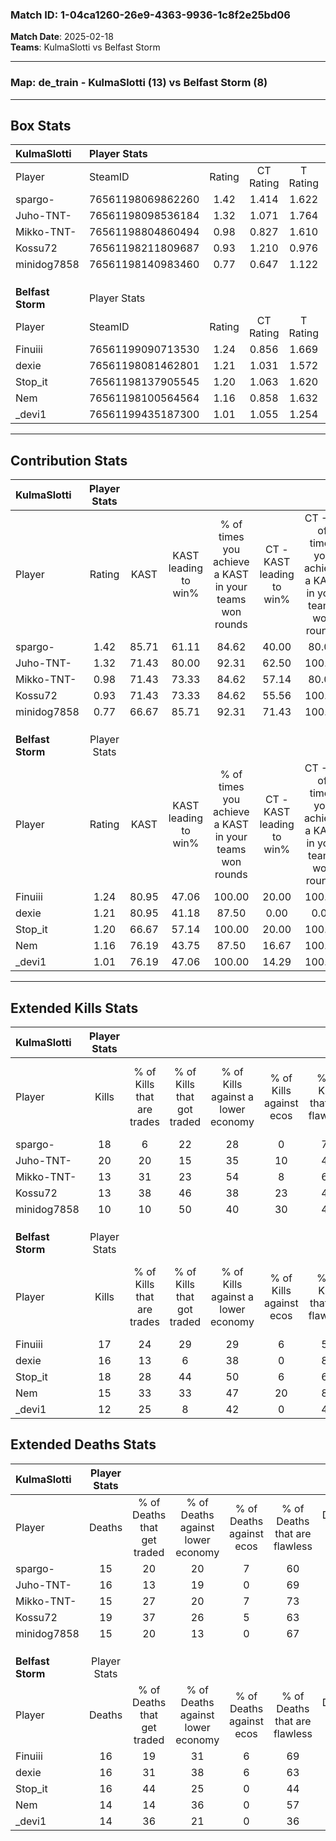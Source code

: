 ### Match ID: 1-04ca1260-26e9-4363-9936-1c8f2e25bd06  
**Match Date**: 2025-02-18  
**Teams**: KulmaSlotti vs Belfast Storm  

---  

### **Map**: de_train - KulmaSlotti (13) vs Belfast Storm (8)  
---  

## Box Stats  

| **KulmaSlotti**   | Player Stats      |        |           |          |       |       |       |         |        |      |     |
| :- | :- | :-: | :-: | :-: | :-: | :-: | :-: | :-: | :-: | :-: | :-: |
| Player            | SteamID           | Rating | CT Rating | T Rating | KAST  |  ADR  | Kills | Assists | Deaths | K/D  | HS% |
| spargo-           | 76561198069862260 |  1.42  |   1.414   |  1.622   | 85.71 | 107.8 |  18   |    5    |   15   | 1.20 | 44  |
| Juho-TNT-         | 76561198098536184 |  1.32  |   1.071   |  1.764   | 71.43 | 94.7  |  20   |    3    |   16   | 1.25 | 65  |
| Mikko-TNT-        | 76561198804860494 |  0.98  |   0.827   |  1.610   | 71.43 | 69.3  |  13   |    4    |   15   | 0.87 | 53  |
| Kossu72           | 76561198211809687 |  0.93  |   1.210   |  0.976   | 71.43 | 82.1  |  13   |    7    |   19   | 0.68 | 46  |
| minidog7858       | 76561198140983460 |  0.77  |   0.647   |  1.122   | 66.67 | 55.2  |  10   |    4    |   15   | 0.67 | 70  |
|                   |                   |        |           |          |       |       |       |         |        |      |     |
|                   |                   |        |           |          |       |       |       |         |        |      |     |
|                   |                   |        |           |          |       |       |       |         |        |      |     |
| **Belfast Storm** | Player Stats      |        |           |          |       |       |       |         |        |      |     |
| Player            | SteamID           | Rating | CT Rating | T Rating | KAST  |  ADR  | Kills | Assists | Deaths | K/D  | HS% |
| Finuiii           | 76561199090713530 |  1.24  |   0.856   |  1.669   | 80.95 | 81.5  |  17   |    8    |   16   | 1.06 | 29  |
| dexie             | 76561198081462801 |  1.21  |   1.031   |  1.572   | 80.95 | 90.1  |  16   |    4    |   16   | 1.00 | 25  |
| Stop_it           | 76561198137905545 |  1.20  |   1.063   |  1.620   | 66.67 | 92.4  |  18   |    5    |   16   | 1.13 | 55  |
| Nem               | 76561198100564564 |  1.16  |   0.858   |  1.632   | 76.19 | 76.7  |  15   |    8    |   14   | 1.07 | 46  |
| _devi1            | 76561199435187300 |  1.01  |   1.055   |  1.254   | 76.19 | 66.5  |  12   |    8    |   14   | 0.86 | 58  |
---  

## Contribution Stats  

| **KulmaSlotti**   | Player Stats |       |                      |                                                        |                           |                                                             |                          |                                                            |
| :- | :-: | :-: | :-: | :-: | :-: | :-: | :-: | :-: |
| Player            |    Rating    | KAST  | KAST leading to win% | % of times you achieve a KAST in your teams won rounds | CT - KAST leading to win% | CT - % of times you achieve a KAST in your teams won rounds | T - KAST leading to win% | T - % of times you achieve a KAST in your teams won rounds |
| spargo-           |     1.42     | 85.71 |        61.11         |                         84.62                          |           40.00           |                            80.00                            |          87.50           |                           87.50                            |
| Juho-TNT-         |     1.32     | 71.43 |        80.00         |                         92.31                          |           62.50           |                           100.00                            |          100.00          |                           87.50                            |
| Mikko-TNT-        |     0.98     | 71.43 |        73.33         |                         84.62                          |           57.14           |                            80.00                            |          87.50           |                           87.50                            |
| Kossu72           |     0.93     | 71.43 |        73.33         |                         84.62                          |           55.56           |                           100.00                            |          100.00          |                           75.00                            |
| minidog7858       |     0.77     | 66.67 |        85.71         |                         92.31                          |           71.43           |                           100.00                            |          100.00          |                           87.50                            |
|                   |              |       |                      |                                                        |                           |                                                             |                          |                                                            |
|                   |              |       |                      |                                                        |                           |                                                             |                          |                                                            |
|                   |              |       |                      |                                                        |                           |                                                             |                          |                                                            |
| **Belfast Storm** | Player Stats |       |                      |                                                        |                           |                                                             |                          |                                                            |
| Player            |    Rating    | KAST  | KAST leading to win% | % of times you achieve a KAST in your teams won rounds | CT - KAST leading to win% | CT - % of times you achieve a KAST in your teams won rounds | T - KAST leading to win% | T - % of times you achieve a KAST in your teams won rounds |
| Finuiii           |     1.24     | 80.95 |        47.06         |                         100.00                         |           20.00           |                           100.00                            |          58.33           |                           100.00                           |
| dexie             |     1.21     | 80.95 |        41.18         |                         87.50                          |           0.00            |                            0.00                             |          58.33           |                           100.00                           |
| Stop_it           |     1.20     | 66.67 |        57.14         |                         100.00                         |           20.00           |                           100.00                            |          77.78           |                           100.00                           |
| Nem               |     1.16     | 76.19 |        43.75         |                         87.50                          |           16.67           |                           100.00                            |          60.00           |                           85.71                            |
| _devi1            |     1.01     | 76.19 |        47.06         |                         100.00                         |           14.29           |                           100.00                            |          70.00           |                           100.00                           |
---  

## Extended Kills Stats  

| **KulmaSlotti**   | Player Stats |                            |                            |                                    |                         |                              |                                 |                                       |                    |           |
| :- | :-: | :-: | :-: | :-: | :-: | :-: | :-: | :-: | :-: | :-: |
| Player            |    Kills     | % of Kills that are trades | % of Kills that got traded | % of Kills against a lower economy | % of Kills against ecos | % of Kills that are flawless | % of Kills that are close duels | % of Kills that are assisted by flash | Pistol Round Kills | AWP Kills |
| spargo-           |      18      |             6              |             22             |                 28                 |            0            |              78              |               11                |                   6                   |         0          |    11     |
| Juho-TNT-         |      20      |             20             |             15             |                 35                 |           10            |              40              |               10                |                   0                   |         2          |     0     |
| Mikko-TNT-        |      13      |             31             |             23             |                 54                 |            8            |              69              |                8                |                   8                   |         1          |     1     |
| Kossu72           |      13      |             38             |             46             |                 38                 |           23            |              46              |                8                |                   8                   |         0          |     0     |
| minidog7858       |      10      |             10             |             50             |                 40                 |           30            |              40              |               10                |                   0                   |         0          |     0     |
|                   |              |                            |                            |                                    |                         |                              |                                 |                                       |                    |           |
|                   |              |                            |                            |                                    |                         |                              |                                 |                                       |                    |           |
|                   |              |                            |                            |                                    |                         |                              |                                 |                                       |                    |           |
| **Belfast Storm** | Player Stats |                            |                            |                                    |                         |                              |                                 |                                       |                    |           |
| Player            |    Kills     | % of Kills that are trades | % of Kills that got traded | % of Kills against a lower economy | % of Kills against ecos | % of Kills that are flawless | % of Kills that are close duels | % of Kills that are assisted by flash | Pistol Round Kills | AWP Kills |
| Finuiii           |      17      |             24             |             29             |                 29                 |            6            |              59              |               18                |                   0                   |         2          |     2     |
| dexie             |      16      |             13             |             6              |                 38                 |            0            |              81              |                0                |                   0                   |         0          |    12     |
| Stop_it           |      18      |             28             |             44             |                 50                 |            6            |              67              |                6                |                  11                   |         4          |     0     |
| Nem               |      15      |             33             |             33             |                 47                 |           20            |              87              |               13                |                  13                   |         2          |     0     |
| _devi1            |      12      |             25             |             8              |                 42                 |            0            |              42              |                8                |                   0                   |         2          |     1     |
## Extended Deaths Stats  

| **KulmaSlotti**   | Player Stats |                             |                                   |                          |                               |                            |                           |               |
| :- | :-: | :-: | :-: | :-: | :-: | :-: | :-: | :-: |
| Player            |    Deaths    | % of Deaths that get traded | % of Deaths against lower economy | % of Deaths against ecos | % of Deaths that are flawless | % of Deaths that are close | % of Deaths while blinded | Deaths to AWP |
| spargo-           |      15      |             20              |                20                 |            7             |              60               |             20             |             7             |       2       |
| Juho-TNT-         |      16      |             13              |                19                 |            0             |              69               |             0              |             0             |       3       |
| Mikko-TNT-        |      15      |             27              |                20                 |            7             |              73               |             7              |            13             |       4       |
| Kossu72           |      19      |             37              |                26                 |            5             |              63               |             11             |             5             |       3       |
| minidog7858       |      15      |             20              |                13                 |            0             |              67               |             7              |             0             |       3       |
|                   |              |                             |                                   |                          |                               |                            |                           |               |
|                   |              |                             |                                   |                          |                               |                            |                           |               |
|                   |              |                             |                                   |                          |                               |                            |                           |               |
| **Belfast Storm** | Player Stats |                             |                                   |                          |                               |                            |                           |               |
| Player            |    Deaths    | % of Deaths that get traded | % of Deaths against lower economy | % of Deaths against ecos | % of Deaths that are flawless | % of Deaths that are close | % of Deaths while blinded | Deaths to AWP |
| Finuiii           |      16      |             19              |                31                 |            6             |              69               |             6              |             0             |       3       |
| dexie             |      16      |             31              |                38                 |            6             |              63               |             6              |             0             |       4       |
| Stop_it           |      16      |             44              |                25                 |            0             |              44               |             19             |             6             |       2       |
| Nem               |      14      |             14              |                36                 |            0             |              57               |             7              |             7             |       1       |
| _devi1            |      14      |             36              |                21                 |            0             |              36               |             7              |             7             |       2       |
